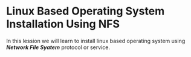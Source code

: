 # Linux Based Operating System Installation Using NFS 

In this lession we will learn to install linux based operating system using **_Network File Syatem_** protocol or service.
